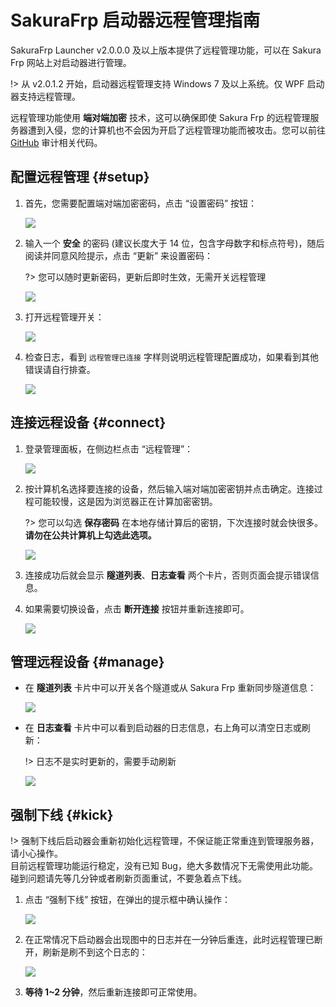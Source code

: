 # SakuraFrp 启动器远程管理指南

SakuraFrp Launcher v2.0.0.0 及以上版本提供了远程管理功能，可以在 Sakura Frp 网站上对启动器进行管理。

!> 从 v2.0.1.2 开始，启动器远程管理支持 Windows 7 及以上系统。仅 WPF 启动器支持远程管理。

远程管理功能使用 **端对端加密** 技术，这可以确保即使 Sakura Frp 的远程管理服务器遭到入侵，您的计算机也不会因为开启了远程管理功能而被攻击。您可以前往 [GitHub](https://github.com/natfrp/SakuraFrpLauncher/blob/master/SakuraFrpService/Manager/RemoteManager.cs ':target=_blank') 审计相关代码。

## 配置远程管理 {#setup}

1. 首先，您需要配置端对端加密密码，点击 “设置密码” 按钮：

   ![](_images/remote-0.png)

2. 输入一个 **安全** 的密码 (建议长度大于 14 位，包含字母数字和标点符号)，随后阅读并同意风险提示，点击 “更新” 来设置密码：

   ?> 您可以随时更新密码，更新后即时生效，无需开关远程管理

   ![](_images/remote-1.png)

3. 打开远程管理开关：

   ![](_images/remote-2.png)

4. 检查日志，看到 `远程管理已连接` 字样则说明远程管理配置成功，如果看到其他错误请自行排查。

   ![](_images/remote-3.png)

## 连接远程设备 {#connect}

1. 登录管理面板，在侧边栏点击 “远程管理”：

   ![](_images/remote-4.png)

2. 按计算机名选择要连接的设备，然后输入端对端加密密钥并点击确定。连接过程可能较慢，这是因为浏览器正在计算加密密钥。

   ?> 您可以勾选 **保存密码** 在本地存储计算后的密钥，下次连接时就会快很多。**请勿在公共计算机上勾选此选项。**

   ![](_images/remote-5.png)

3. 连接成功后就会显示 **隧道列表**、**日志查看** 两个卡片，否则页面会提示错误信息。

4. 如果需要切换设备，点击 **断开连接** 按钮并重新连接即可。

   ![](_images/remote-6.png)

## 管理远程设备 {#manage}

- 在 **隧道列表** 卡片中可以开关各个隧道或从 Sakura Frp 重新同步隧道信息：

  ![](_images/remote-7.png)

- 在 **日志查看** 卡片中可以看到启动器的日志信息，右上角可以清空日志或刷新：

  !> 日志不是实时更新的，需要手动刷新

  ![](_images/remote-8.png)

## 强制下线 {#kick}

!> 强制下线后启动器会重新初始化远程管理，不保证能正常重连到管理服务器，请小心操作。  
目前远程管理功能运行稳定，没有已知 Bug，绝大多数情况下无需使用此功能。碰到问题请先等几分钟或者刷新页面重试，不要急着点下线。

1. 点击 “强制下线” 按钮，在弹出的提示框中确认操作：

   ![](_images/remote-9.png)

2. 在正常情况下启动器会出现图中的日志并在一分钟后重连，此时远程管理已断开，刷新是刷不到这个日志的：

   ![](_images/remote-10.png)

3. **等待 1~2 分钟**，然后重新连接即可正常使用。
